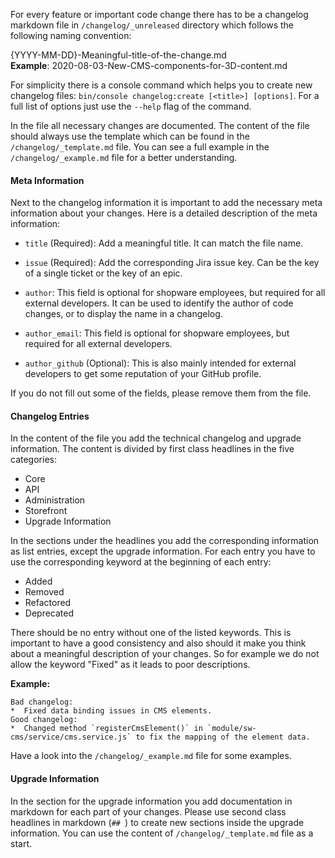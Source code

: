 For every feature or important code change there has to be a changelog markdown file in `/changelog/_unreleased` directory which follows the following naming convention:

{YYYY-MM-DD}-Meaningful-title-of-the-change.md  
**Example**: 2020-08-03-New-CMS-components-for-3D-content.md

For simplicity there is a console command which helps you to create new changelog files: `bin/console changelog:create [<title>] [options]`. For a full list of options just use the `--help` flag of the command.

In the file all necessary changes are documented. The content of the file should always use the template which can be found in the `/changelog/_template.md` file. You can see a full example in the `/changelog/_example.md` file for a better understanding. 

#### Meta Information
Next to the changelog information it is important to add the necessary meta information about your changes. Here is a detailed description of the meta information:

*  `title` (Required): Add a meaningful title. It can match the file name.  
 
*  `issue` (Required): Add the corresponding Jira issue key. Can be the key of a single ticket or the key of an epic.  

*  `author`: This field is optional for shopware employees, but required for all external developers. It can be used to identify the author of code changes, or to display the name in a changelog.  

*  `author_email`: This field is optional for shopware employees, but required for all external developers.  

*  `author_github` (Optional): This is also mainly intended for external developers to get some reputation of your GitHub profile.  

If you do not fill out some of the fields, please remove them from the file.

#### Changelog Entries
In the content of the file you add the technical changelog and upgrade information. The content is divided by first class headlines in the five categories:

*  Core
*  API
*  Administration
*  Storefront
*  Upgrade Information

In the sections under the headlines you add the corresponding information as list entries, except the upgrade information. For each entry you have to use the corresponding keyword at the beginning of each entry: 

*  Added
*  Removed
*  Refactored
*  Deprecated

There should be no entry without one of the listed keywords. This is important to have a good consistency and also should it make you think about a meaningful description of your changes. So for example we do not allow the keyword "Fixed" as it leads to poor descriptions.

**Example:**
```
Bad changelog:
*  Fixed data binding issues in CMS elements.
Good changelog:
*  Changed method `registerCmsElement()` in `module/sw-cms/service/cms.service.js` to fix the mapping of the element data.
```

Have a look into the `/changelog/_example.md` file for some examples.

#### Upgrade Information
In the section for the upgrade information you add documentation in markdown for each part of your changes. Please use second class headlines in markdown (`## `) to create new sections inside the upgrade information. You can use the content of `/changelog/_template.md` file as a start.
